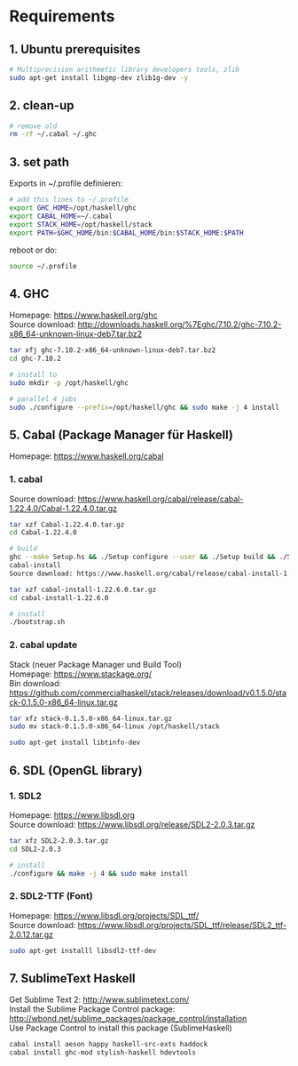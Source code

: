 # Requirements
## 1. Ubuntu prerequisites
```bash
# Multiprecision arithmetic library developers tools, zlib  
sudo apt-get install libgmp-dev zlib1g-dev -y
```

## 2. clean-up
```bash
# remove old  
rm -rf ~/.cabal ~/.ghc
```

## 3. set path
Exports in ~/.profile definieren:
```bash
# add this lines to ~/.profile  
export GHC_HOME=/opt/haskell/ghc
export CABAL_HOME=~/.cabal
export STACK_HOME=/opt/haskell/stack
export PATH=$GHC_HOME/bin:$CABAL_HOME/bin:$STACK_HOME:$PATH
```
reboot or do:
```bash
source ~/.profile
```

## 4. GHC
Homepage: https://www.haskell.org/ghc  
Source download: http://downloads.haskell.org/%7Eghc/7.10.2/ghc-7.10.2-x86_64-unknown-linux-deb7.tar.bz2  
```bash
tar xfj ghc-7.10.2-x86_64-unknown-linux-deb7.tar.bz2
cd ghc-7.10.2

# install to
sudo mkdir -p /opt/haskell/ghc

# parallel 4 jobs
sudo ./configure --prefix=/opt/haskell/ghc && sudo make -j 4 install
```

## 5. Cabal (Package Manager für Haskell)
Homepage: https://www.haskell.org/cabal  
### 1. cabal
Source download: https://www.haskell.org/cabal/release/cabal-1.22.4.0/Cabal-1.22.4.0.tar.gz  
```bash
tar xzf Cabal-1.22.4.0.tar.gz
cd Cabal-1.22.4.0

# build
ghc --make Setup.hs && ./Setup configure --user && ./Setup build && ./Setup install
cabal-install
Source download: https://www.haskell.org/cabal/release/cabal-install-1.22.6.0/cabal-install-1.22.6.0.tar.gz

tar xzf cabal-install-1.22.6.0.tar.gz
cd cabal-install-1.22.6.0

# install  
./bootstrap.sh
```

### 2. cabal update
Stack (neuer Package Manager und Build Tool)  
Homepage: https://www.stackage.org/  
Bin download: https://github.com/commercialhaskell/stack/releases/download/v0.1.5.0/stack-0.1.5.0-x86_64-linux.tar.gz  
```bash
tar xfz stack-0.1.5.0-x86_64-linux.tar.gz
sudo mv stack-0.1.5.0-x86_64-linux /opt/haskell/stack

sudo apt-get install libtinfo-dev
```

## 6. SDL (OpenGL library)
### 1. SDL2
Homepage: https://www.libsdl.org  
Source download: https://www.libsdl.org/release/SDL2-2.0.3.tar.gz  
```bash
tar xfz SDL2-2.0.3.tar.gz
cd SDL2-2.0.3

# install
./configure && make -j 4 && sudo make install
```

### 2. SDL2-TTF (Font)
Homepage: https://www.libsdl.org/projects/SDL_ttf/  
Source download: https://www.libsdl.org/projects/SDL_ttf/release/SDL2_ttf-2.0.12.tar.gz  
```bash
sudo apt-get installl libsdl2-ttf-dev
```

## 7. SublimeText Haskell
Get Sublime Text 2: http://www.sublimetext.com/  
Install the Sublime Package Control package: http://wbond.net/sublime_packages/package_control/installation  
Use Package Control to install this package (SublimeHaskell)  
```bash
cabal install aeson happy haskell-src-exts haddock
cabal install ghc-mod stylish-haskell hdevtools
```
